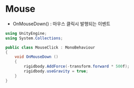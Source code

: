 # Mouse

- OnMouseDown() : 마우스 클릭시 발행되는 이벤트

```c#
using UnityEngine;
using System.Collections;

public class MouseClick : MonoBehaviour
{
    void OnMouseDown ()
    {
        rigidbody.AddForce(-transform.forward * 500f);
        rigidbody.useGravity = true;
    }
}

```